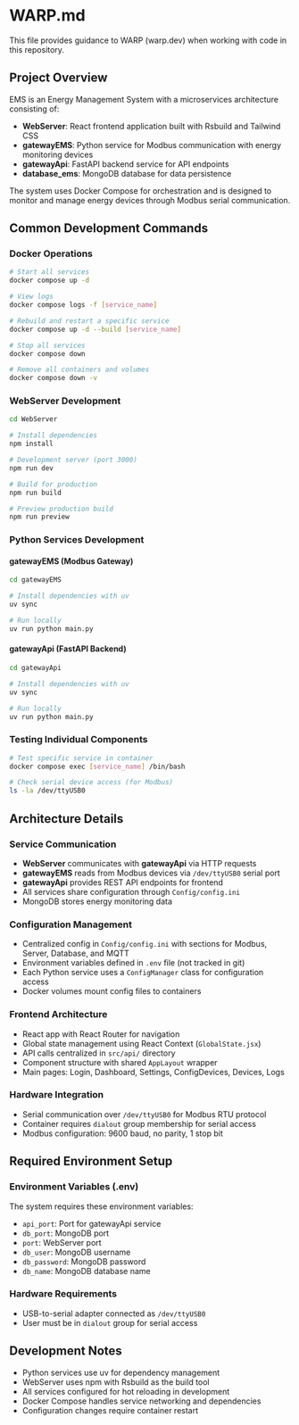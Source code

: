 # WARP.md

This file provides guidance to WARP (warp.dev) when working with code in this repository.

## Project Overview

EMS is an Energy Management System with a microservices architecture consisting of:

- **WebServer**: React frontend application built with Rsbuild and Tailwind CSS
- **gatewayEMS**: Python service for Modbus communication with energy monitoring devices  
- **gatewayApi**: FastAPI backend service for API endpoints
- **database_ems**: MongoDB database for data persistence

The system uses Docker Compose for orchestration and is designed to monitor and manage energy devices through Modbus serial communication.

## Common Development Commands

### Docker Operations
```bash
# Start all services
docker compose up -d

# View logs
docker compose logs -f [service_name]

# Rebuild and restart a specific service
docker compose up -d --build [service_name]

# Stop all services  
docker compose down

# Remove all containers and volumes
docker compose down -v
```

### WebServer Development
```bash
cd WebServer

# Install dependencies
npm install

# Development server (port 3000)
npm run dev

# Build for production
npm run build

# Preview production build
npm run preview
```

### Python Services Development

#### gatewayEMS (Modbus Gateway)
```bash
cd gatewayEMS

# Install dependencies with uv
uv sync

# Run locally
uv run python main.py
```

#### gatewayApi (FastAPI Backend)
```bash
cd gatewayApi

# Install dependencies with uv
uv sync

# Run locally  
uv run python main.py
```

### Testing Individual Components
```bash
# Test specific service in container
docker compose exec [service_name] /bin/bash

# Check serial device access (for Modbus)
ls -la /dev/ttyUSB0
```

## Architecture Details

### Service Communication
- **WebServer** communicates with **gatewayApi** via HTTP requests
- **gatewayEMS** reads from Modbus devices via `/dev/ttyUSB0` serial port
- **gatewayApi** provides REST API endpoints for frontend
- All services share configuration through `Config/config.ini`
- MongoDB stores energy monitoring data

### Configuration Management
- Centralized config in `Config/config.ini` with sections for Modbus, Server, Database, and MQTT
- Environment variables defined in `.env` file (not tracked in git)  
- Each Python service uses a `ConfigManager` class for configuration access
- Docker volumes mount config files to containers

### Frontend Architecture  
- React app with React Router for navigation
- Global state management using React Context (`GlobalState.jsx`)
- API calls centralized in `src/api/` directory
- Component structure with shared `AppLayout` wrapper
- Main pages: Login, Dashboard, Settings, ConfigDevices, Devices, Logs

### Hardware Integration
- Serial communication over `/dev/ttyUSB0` for Modbus RTU protocol
- Container requires `dialout` group membership for serial access
- Modbus configuration: 9600 baud, no parity, 1 stop bit

## Required Environment Setup

### Environment Variables (.env)
The system requires these environment variables:
- `api_port`: Port for gatewayApi service
- `db_port`: MongoDB port  
- `port`: WebServer port
- `db_user`: MongoDB username
- `db_password`: MongoDB password  
- `db_name`: MongoDB database name

### Hardware Requirements
- USB-to-serial adapter connected as `/dev/ttyUSB0`
- User must be in `dialout` group for serial access

## Development Notes

- Python services use uv for dependency management
- WebServer uses npm with Rsbuild as the build tool
- All services configured for hot reloading in development
- Docker Compose handles service networking and dependencies
- Configuration changes require container restart
